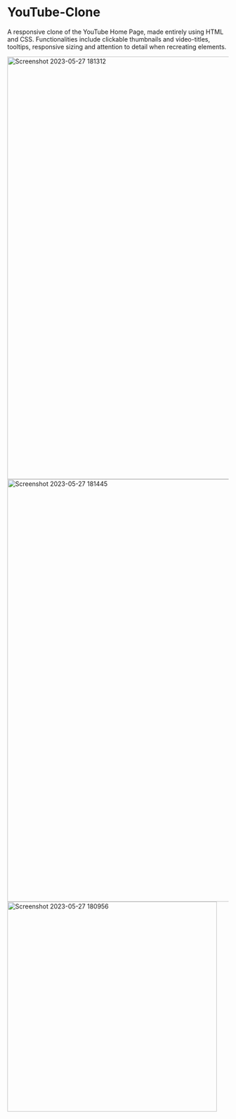 # YouTube-Clone
A responsive clone of the YouTube Home Page, made entirely using HTML and CSS. Functionalities include clickable thumbnails and video-titles, tooltips, responsive sizing and attention to detail when recreating elements. 


<img width="960" alt="Screenshot 2023-05-27 181312" src="https://github.com/kritvisharma/YouTube-Clone/assets/129278877/8bf035d6-4093-4798-8027-6ae7ea3be3d3">
<img width="960" alt="Screenshot 2023-05-27 181445" src="https://github.com/kritvisharma/YouTube-Clone/assets/129278877/57dec8a1-80bf-4f29-bcee-8a5230339472">
<img width="477" alt="Screenshot 2023-05-27 180956" src="https://github.com/kritvisharma/YouTube-Clone/assets/129278877/ced23a7e-7d6a-468d-8099-7f427527782f">

